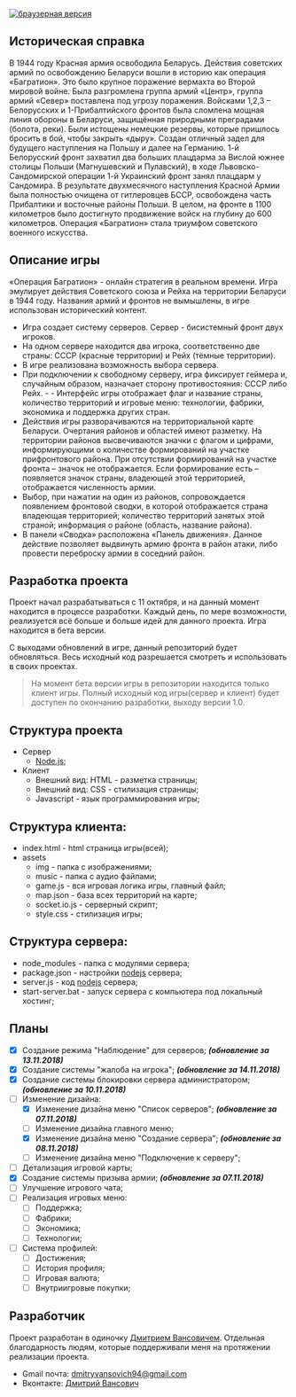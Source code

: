 [![браузерная версия](https://img.shields.io/badge/%D0%BE%D1%82%D0%BA%D1%80%D1%8B%D1%82%D1%8C-%D0%B8%D0%B3%D1%80%D1%83-brightgreen.svg)](https://bagration-game.tk)

## Историческая справка
В 1944 году Красная армия освободила Беларусь. Действия советских армий по освобождению Беларуси вошли в историю как операция «Багратион». 
Это было крупное поражение вермахта во Второй мировой войне. Была разгромлена группа армий «Центр», группа армий «Север» поставлена под угрозу поражения. Войсками 1,2,3 – Белорусских и 1-Прибалтийского фронтов была сломлена мощная линия обороны в Беларуси, защищённая природными преградами (болота, реки). Были истощены немецкие резервы, которые пришлось бросить в бой, чтобы закрыть «дыру».  Создан отличный задел для будущего наступления на Польшу и далее на Германию. 1-й Белорусский фронт захватил два больших плацдарма за Вислой южнее столицы Польши (Магнушевский и Пулавский), в ходе Львовско-Сандомирской операции 1-й Украинский фронт занял плацдарм у Сандомира. 
В результате двухмесячного наступления Красной Армии была полностью очищена от гитлеровцев БССР, освобождена часть Прибалтики и восточные районы Польши. В целом, на фронте в 1100 километров было достигнуто продвижение войск на глубину до 600 километров. 
Операция «Багратион» стала триумфом советского военного искусства.

## Описание игры
«Операция Багратион» - онлайн стратегия в реальном времени. Игра эмулирует действия Советского союза и Рейха на территории Беларуси в 1944 году. Названия армий и фронтов не вымышлены, в игре использован исторический контент.  

- Игра создает систему серверов. Сервер - бисистемный фронт двух игроков. 
- На одном сервере находится два игрока, соответственно две страны: СССР (красные территории) и Рейх (тёмные территории).
- В игре реализована возможность выбора сервера. 
- При подключении к свободному серверу, игра фиксирует геймера и, случайным образом, назначает сторону противостояния: СССР либо Рейх. - - Интерфейс игры отображает флаг и название страны, количество территорий и игровые меню: технологии, фабрики, экономика и поддержка других стран. 
- Действия игры разворачиваются на территориальной карте Беларуси. Очертания районов и областей имеют разметку. На территории районов высвечиваются  значки с флагом и цифрами, информирующими о количестве формирований на участке прифронтового района. При отсутствии формирований на участке фронта – значок не отображается. Если формирование есть – появляется значок страны, владеющей этой территорией, отображается численность армии. 
- Выбор, при нажатии на один из районов, сопровождается появлением фронтовой сводки, в которой отображается страна владеющая территорией; количество территорий занятых этой страной; информация о районе (область, название района).      
- В панели «Сводка» расположена «Панель движения». Данное действие позволяет выдвинуть армию фронта в район атаки, либо провести переброску армии в соседний район.

## Разработка проекта
Проект начал разрабатываться с 11 октября, и на данный момент находится в процессе разработки. Каждый день, по мере возможности, реализуется всё больше и больше идей для данного проекта. Игра находится в бета версии.

С выходами обновлений в игре, данный репозиторий будет обновляться. Весь исходный код разрешается смотреть и использовать в своих проектах.

> На момент бета версии игры в репозитории находится только клиент игры. Полный исходный код игры(сервер и клиент) будет доступен по окончанию разработки, выходу версии 1.0.

## Структура проекта
- Сервер
  - [Node.js](https://nodejs.org/en/);
- Клиент
  - Внешний вид: HTML - разметка страницы;
  - Внешний вид: CSS - стилизация страницы;
  - Javascript - язык программирования игры;
  
## Структура клиента:
- index.html - html страница игры(всей);
- assets
  - img - папка с изображениями;
  - music - папка с аудио файлами;
  - game.js - вся игровая логика игры, главный файл;
  - map.json - база всех территорий на карте;
  - socket.io.js - серверный скрипт;
  - style.css - стилизация игры;
  
## Структура сервера:
- node_modules - папка с модулями сервера;
- package.json - настройки [nodejs](https://nodejs.org/en/) сервера;
- server.js - код [nodejs](https://nodejs.org/en/) сервера;
- start-server.bat - запуск сервера с компьютера под локальный хостинг;
  
## Планы
- [x] Создание режима "Наблюдение" для серверов;                  ***(обновление за 13.11.2018)***
- [x] Создание системы "жалоба на игрока";                        ***(обновление за 14.11.2018)***
- [x] Создание системы блокировки сервера администратором;        ***(обновление за 10.11.2018)***
- [ ] Изменение дизайна:
  - [x] Изменение дизайна меню "Список серверов";                 ***(обновление за 07.11.2018)***
  - [ ] Изменение дизайна главного меню;
  - [x] Изменение дизайна меню "Создание сервера";                ***(обновление за 08.11.2018)***
  - [ ] Изменение дизайна меню "Подключение к серверу";
- [ ] Детализация игровой карты;
- [x] Создание системы призыва армии;                             ***(обновление за 07.11.2018)***
- [ ] Улучшение игрового чата;
- [ ] Реализация игровых меню:
  - [ ] Поддержка;
  - [ ] Фабрики;
  - [ ] Экономика;
  - [ ] Технологии;
- [ ] Система профилей:
  - [ ] Достижения;
  - [ ] История профиля;
  - [ ] Игровая валюта;
  - [ ] Внутриигровые покупки;

## Разработчик
Проект разработан в одиночку [Дмитрием Вансовичем](https://vk.com/dimonka282). Отдельная благодарность людям, которые поддерживали меня на протяжении реализации проекта.
- Gmail почта: <dmitryvansovich94@gmail.com>
- Вконтакте: [Дмитрий Вансович](https://vk.com/dimonka282)
